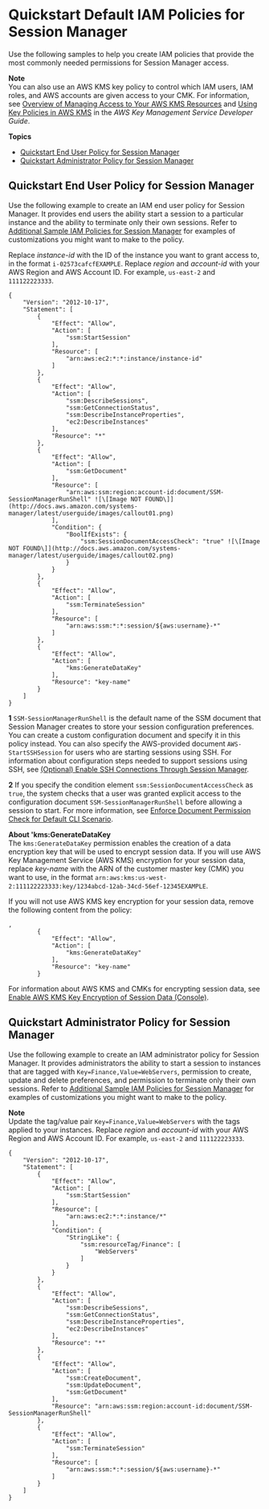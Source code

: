 # Quickstart Default IAM Policies for Session Manager<a name="getting-started-restrict-access-quickstart"></a>

Use the following samples to help you create IAM policies that provide the most commonly needed permissions for Session Manager access\. 

**Note**  
You can also use an AWS KMS key policy to control which IAM users, IAM roles, and AWS accounts are given access to your CMK\. For information, see [Overview of Managing Access to Your AWS KMS Resources](https://docs.aws.amazon.com/kms/latest/developerguide/control-access-overview.html) and [Using Key Policies in AWS KMS](https://docs.aws.amazon.com/kms/latest/developerguide/key-policies.html) in the *AWS Key Management Service Developer Guide*\.

**Topics**
+ [Quickstart End User Policy for Session Manager](#restrict-access-quickstart-end-user)
+ [Quickstart Administrator Policy for Session Manager](#restrict-access-quickstart-admin)

## Quickstart End User Policy for Session Manager<a name="restrict-access-quickstart-end-user"></a>

Use the following example to create an IAM end user policy for Session Manager\. It provides end users the ability start a session to a particular instance and the ability to terminate only their own sessions\. Refer to [Additional Sample IAM Policies for Session Manager](getting-started-restrict-access-examples.md) for examples of customizations you might want to make to the policy\.

Replace *instance\-id* with the ID of the instance you want to grant access to, in the format `i-02573cafcfEXAMPLE`\. Replace *region* and *account\-id* with your AWS Region and AWS Account ID\. For example, `us-east-2` and `111122223333`\.

```
{
    "Version": "2012-10-17",
    "Statement": [
        {
            "Effect": "Allow",
            "Action": [
                "ssm:StartSession"
            ],
            "Resource": [
                "arn:aws:ec2:*:*:instance/instance-id"
            ]
        },
        {
            "Effect": "Allow",
            "Action": [
                "ssm:DescribeSessions",
                "ssm:GetConnectionStatus",
                "ssm:DescribeInstanceProperties",
                "ec2:DescribeInstances"
            ],
            "Resource": "*"
        },
        {
            "Effect": "Allow",
            "Action": [
                "ssm:GetDocument"
            ],
            "Resource": [
                "arn:aws:ssm:region:account-id:document/SSM-SessionManagerRunShell" ![\[Image NOT FOUND\]](http://docs.aws.amazon.com/systems-manager/latest/userguide/images/callout01.png)
            ],
            "Condition": {
                "BoolIfExists": {
                    "ssm:SessionDocumentAccessCheck": "true" ![\[Image NOT FOUND\]](http://docs.aws.amazon.com/systems-manager/latest/userguide/images/callout02.png)
                }
            }
        },
        {
            "Effect": "Allow",
            "Action": [
                "ssm:TerminateSession"
            ],
            "Resource": [
                "arn:aws:ssm:*:*:session/${aws:username}-*"
            ]
        },
        {
            "Effect": "Allow",
            "Action": [
                "kms:GenerateDataKey"
            ],
            "Resource": "key-name"
        }
    ]
}
```

**1** `SSM-SessionManagerRunShell` is the default name of the SSM document that Session Manager creates to store your session configuration preferences\. You can create a custom configuration document and specify it in this policy instead\. You can also specify the AWS\-provided document `AWS-StartSSHSession` for users who are starting sessions using SSH\. For information about configuration steps needed to support sessions using SSH, see [\(Optional\) Enable SSH Connections Through Session Manager](session-manager-getting-started-enable-ssh-connections.md)\.

**2** If you specify the condition element `ssm:SessionDocumentAccessCheck` as `true`, the system checks that a user was granted explicit access to the configuration document `SSM-SessionManagerRunShell` before allowing a session to start\. For more information, see [Enforce Document Permission Check for Default CLI Scenario](getting-started-sessiondocumentaccesscheck.md)\.

**About 'kms:GenerateDataKey**  
The `kms:GenerateDataKey` permission enables the creation of a data encryption key that will be used to encrypt session data\. If you will use AWS Key Management Service \(AWS KMS\) encryption for your session data, replace *key\-name* with the ARN of the customer master key \(CMK\) you want to use, in the format `arn:aws:kms:us-west-2:111122223333:key/1234abcd-12ab-34cd-56ef-12345EXAMPLE`\. 

 If you will not use AWS KMS key encryption for your session data, remove the following content from the policy:

```
,
        {
            "Effect": "Allow",
            "Action": [
                "kms:GenerateDataKey"
            ],
            "Resource": "key-name"
        }
```

For information about AWS KMS and CMKs for encrypting session data, see [Enable AWS KMS Key Encryption of Session Data \(Console\)](session-preferences-enable-encryption.md)\.

## Quickstart Administrator Policy for Session Manager<a name="restrict-access-quickstart-admin"></a>

Use the following example to create an IAM administrator policy for Session Manager\. It provides administrators the ability to start a session to instances that are tagged with `Key=Finance,Value=WebServers`, permission to create, update and delete preferences, and permission to terminate only their own sessions\. Refer to [Additional Sample IAM Policies for Session Manager](getting-started-restrict-access-examples.md) for examples of customizations you might want to make to the policy\.

**Note**  
Update the tag/value pair `Key=Finance,Value=WebServers` with the tags applied to your instances\. Replace *region* and *account\-id* with your AWS Region and AWS Account ID\. For example, `us-east-2` and `111122223333`\.

```
{
    "Version": "2012-10-17",
    "Statement": [
        {
            "Effect": "Allow",
            "Action": [
                "ssm:StartSession"
            ],
            "Resource": [
                "arn:aws:ec2:*:*:instance/*"
            ],
            "Condition": {
                "StringLike": {
                    "ssm:resourceTag/Finance": [
                        "WebServers"
                    ]
                }
            }
        },
        {
            "Effect": "Allow",
            "Action": [
                "ssm:DescribeSessions",
                "ssm:GetConnectionStatus",
                "ssm:DescribeInstanceProperties",
                "ec2:DescribeInstances"
            ],
            "Resource": "*"
        },
        {
            "Effect": "Allow",
            "Action": [
                "ssm:CreateDocument",
                "ssm:UpdateDocument",
                "ssm:GetDocument"
            ],
            "Resource": "arn:aws:ssm:region:account-id:document/SSM-SessionManagerRunShell"
        },
        {
            "Effect": "Allow",
            "Action": [
                "ssm:TerminateSession"
            ],
            "Resource": [
                "arn:aws:ssm:*:*:session/${aws:username}-*"
            ]
        }
    ]
}
```